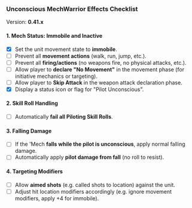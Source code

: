 ﻿### Unconscious MechWarrior Effects Checklist
Version: **0.41.x**

#### 1. Mech Status: Immobile and Inactive

* [x] Set the unit movement state to **immobile**.
* [ ] Prevent all **movement actions** (walk, run, jump, etc.).
* [ ] Prevent all **firing/actions** (no weapons fire, no physical attacks, etc.).
* [ ] Allow player to **declare "No Movement"** in the movement phase (for initiative mechanics or targeting).
* [ ] Allow player to **Skip Attack** in the weapon attack declaration phase.
* [x] Display a status icon or flag for "Pilot Unconscious".

#### 2. Skill Roll Handling

* [ ] Automatically **fail all Piloting Skill Rolls**.

#### 3. Falling Damage

* [ ] If the 'Mech **falls while the pilot is unconscious**, apply normal falling damage.
* [ ] Automatically apply **pilot damage from fall** (no roll to resist).

#### 4. Targeting Modifiers
* [ ] Allow **aimed shots** (e.g. called shots to location) against the unit.
* [ ] Adjust hit location modifiers accordingly (e.g. ignore movement modifiers, apply +4 for immobile).